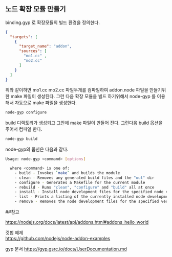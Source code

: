 ## 노드 확장 모듈 만들기

binding.gyp 로 확장모듈의 빌드 환경을 정의한다.  

```json
{
  "targets": [
    {
      "target_name": "addon",
      "sources": [
        "mo1.cc" ,
        "mo2.cc"
      ]
    }
  ]
}

```

위와 같이하면 mo1.cc mo2.cc 파일두개를 컴파일하여 addon.node 파일을 만들기위한 make 파일이 생성된다.
그런 다음 확장 모듈을 빌드 하기위해서 node-gyp 를 이용해서 자동으로 make 파일을 생성한다.    
```bash
node-gyp configure
```
  
build 디랙토리가 생성되고 그안에 make 파일이 만들어 진다. 그런다음 build 옵션을 주어서 컴파일 한다.  

```bash
node-gyp build
```

node-gyp의 옵션은 다음과 같다.
```bash
Usage: node-gyp <command> [options]

  where <command> is one of:
    - build - Invokes `make` and builds the module
    - clean - Removes any generated build files and the "out" dir
    - configure - Generates a Makefile for the current module
    - rebuild - Runs "clean", "configure" and "build" all at once
    - install - Install node development files for the specified node version.
    - list - Prints a listing of the currently installed node development files
    - remove - Removes the node development files for the specified version

```



##참고

https://nodejs.org/docs/latest/api/addons.html#addons_hello_world

깃헙 예제  
https://github.com/nodejs/node-addon-examples

gyp 문서
https://gyp.gsrc.io/docs/UserDocumentation.md
